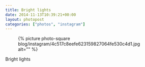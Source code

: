 ```yaml
---
title: Bright lights
date: 2014-11-13T10:39:21+00:00
layout: photopost
categories: ["photos", "instagram"]
---
```


<figure class="photo photo--square">
  {% picture photo-square blog/instagram/4c517c8eefe623159827064fe530c4d1.jpg alt="" %}
</figure>

Bright lights
